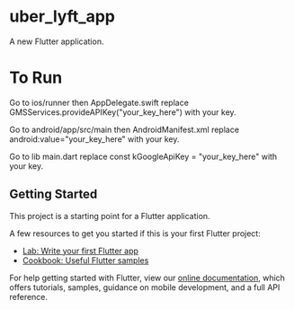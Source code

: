 # uber_lyft_app

A new Flutter application.

# To Run

Go to ios/runner then AppDelegate.swift 
replace GMSServices.provideAPIKey("your_key_here") with your key.

Go to android/app/src/main then AndroidManifest.xml
replace android:value="your_key_here"  with your key.

Go to lib main.dart 
replace const kGoogleApiKey = "your_key_here" with your key.

## Getting Started

This project is a starting point for a Flutter application.

A few resources to get you started if this is your first Flutter project:

- [Lab: Write your first Flutter app](https://flutter.dev/docs/get-started/codelab)
- [Cookbook: Useful Flutter samples](https://flutter.dev/docs/cookbook)

For help getting started with Flutter, view our
[online documentation](https://flutter.dev/docs), which offers tutorials,
samples, guidance on mobile development, and a full API reference.
